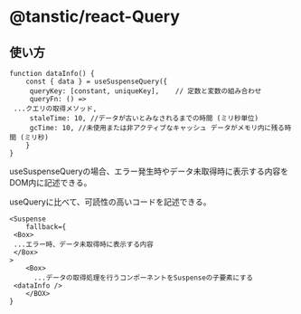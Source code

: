 # @tanstic/react-Query

## 使い方

```
function dataInfo() {
    const { data } = useSuspenseQuery({
     queryKey: [constant, uniqueKey],    // 定数と変数の組み合わせ
     queryFn: () =>
 ...クエリの取得メソッド,
     staleTime: 10, //データが古いとみなされるまでの時間 (ミリ秒単位)
     gcTime: 10, //未使用または非アクティブなキャッシュ データがメモリ内に残る時間 (ミリ秒)
    }
}
```

useSuspenseQueryの場合、エラー発生時やデータ未取得時に表示する内容をDOM内に記述できる。

useQueryに比べて、可読性の高いコードを記述できる。

```
<Suspense
    fallback={
 <Box>
 ...エラー時、データ未取得時に表示する内容
 </Box>
>
    <Box>
      ...データの取得処理を行うコンポーネントをSuspenseの子要素にする
 <dataInfo />
    </BOX>
}
```
